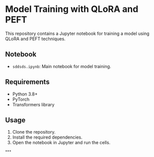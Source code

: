 # Model Training with QLoRA and PEFT

This repository contains a Jupyter notebook for training a model using QLoRA and PEFT techniques.

## Notebook

- `sddsds.ipynb`: Main notebook for model training.

## Requirements

- Python 3.8+
- PyTorch
- Transformers library

## Usage

1. Clone the repository.
2. Install the required dependencies.
3. Open the notebook in Jupyter and run the cells.

"""
